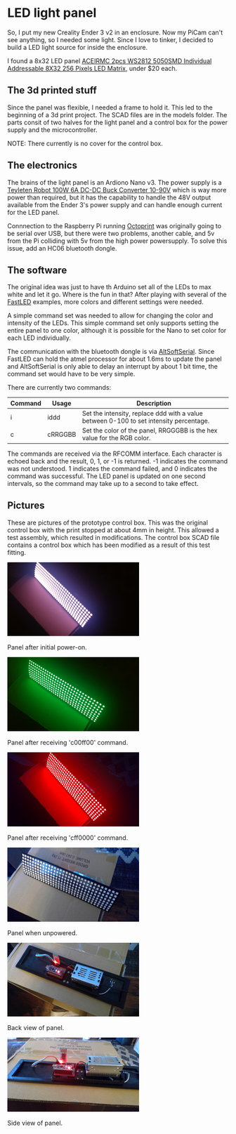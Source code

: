 # LED light panel
So, I put my new Creality Ender 3 v2 in an enclosure. Now my PiCam can't see anything, so I needed some light. Since I love to tinker, I decided to build a LED light source for inside the enclosure.

I found a 8x32 LED panel [ACEIRMC 2pcs WS2812 5050SMD Individual Addressable 8X32 256 Pixels LED Matrix](https://www.amazon.com/dp/B08XZHRV3S?th=1), under $20 each. 

## The 3d printed stuff

Since the panel was flexible, I needed a frame to hold it. This led to the beginning of a 3d print project. The SCAD files are in the models folder.
The parts consit of two halves for the light panel and a control box for the power supply and the microcontroller.

NOTE: There currently is no cover for the control box.

## The electronics

The brains of the light panel is an Ardiono Nano v3. The power supply is a [Teyleten Robot 100W 6A DC-DC Buck Converter 10-90V](https://www.amazon.com/dp/B09FNBSZTR) which is way more power than required, but it has the capability to handle the 48V output available from the Ender 3's power supply and can handle enough current for the LED panel.

Connnection to the Raspberry Pi running [Octoprint](https://octoprint.org/) was originally going to be serial over USB, but there were two problems, another cable, and 5v from the Pi colliding with 5v from the high power powersupply. To solve this issue, add an HC06 bluetooth dongle.

## The software

The original idea was just to have th Arduino set all of the LEDs to max white and let it go. Where is the fun in that? After playing with several of the [FastLED](https://fastled.io/) examples, more colors and different settings were needed.

A simple command set was needed to allow for changing the color and intensity of the LEDs. This simple command set only supports setting the entire panel to one color, although it is possible for the Nano to set color for each LED individually.

The communication with the bluetooth dongle is via [AltSoftSerial](https://www.arduino.cc/reference/en/libraries/altsoftserial/). Since FastLED can hold the atmel processor for about 1.6ms to update the panel and AltSoftSerial is only able to delay an interrupt by about 1 bit time, the command set would have to be very simple.

There are currently two commands:

| Command|Usage | Description |
| -- | -- | -- |
| i | iddd | Set the intensity, replace ddd with a value between 0-100 to set intensity percentage. |
| c | cRRGGBB | Set the color of the panel, RRGGGBB is the hex value for the RGB color. |

The commands are received via the RFCOMM interface. Each character is echoed back and the result, 0, 1, or -1 is returned. -1 indicates the command was not understood. 1 indicates the command failed, and 0 indicates the command was successful. The LED panel is updated on one second intervals, so the command may take up to a second to take effect.

## Pictures

These are pictures of the prototype control box. This was the original control box with the print stopped at about 4mm in height. This allowed a test assembly, which resulted in modifications. The control box SCAD file contains a control box which has been modified as a result of this test fitting.

<img src="pics/WIN_20220201_16_35_29_Pro.jpg" width="300">

Panel after initial power-on.

<img src="pics/WIN_20220201_16_37_13_Pro.jpg" width="300">

Panel after receiving 'c00ff00' command.

<img src="pics/WIN_20220201_16_35_44_Pro.jpg" width="300">

Panel after receiving 'cff0000' command.

<img src="pics/WIN_20220201_16_37_29_Pro.jpg" width="300">

Panel when unpowered.

<img src="pics/WIN_20220201_16_37_39_Pro.jpg" width="300">

Back view of panel.

<img src="pics/WIN_20220201_16_37_48_Pro.jpg" width="300">

Side view of panel.

